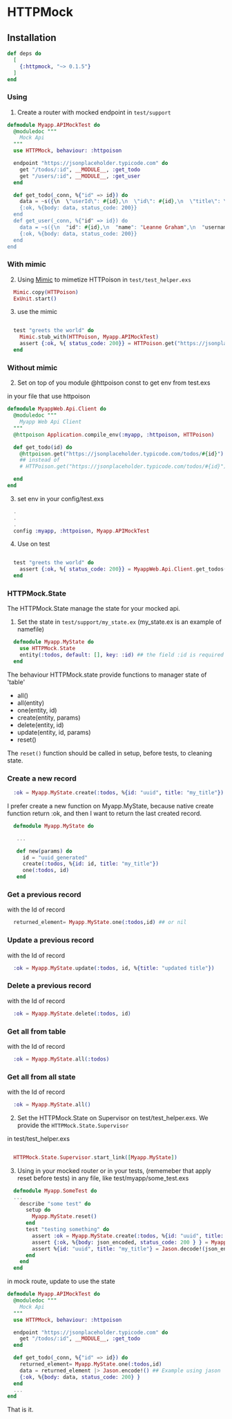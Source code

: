 # HTTPMock

## Installation

```elixir
def deps do
  [
    {:httpmock, "~> 0.1.5"}
  ]
end
```

### Using

1. Create a router with mocked endpoint in `test/support`

```elixir
defmodule Myapp.APIMockTest do
  @moduledoc """
    Mock Api
  """
  use HTTPMock, behaviour: :httpoison

  endpoint "https://jsonplaceholder.typicode.com" do
    get "/todos/:id", __MODULE__, :get_todo
    get "/users/:id", __MODULE__, :get_user
  end

  def get_todo(_conn, %{"id" => id}) do
    data = ~s({\n  \"userId\": #{id},\n  \"id\": #{id},\n  \"title\": \"delectus aut autem\",\n  \"completed\": false\n})
    {:ok, %{body: data, status_code: 200}}
  end
  def get_user(_conn, %{"id" => id}) do
    data = ~s({\n  "id": #{id},\n  "name": "Leanne Graham",\n  "username": "Bret",\n  "email": "Sincere@april.biz",\n  "address": {\n    "street": "Kulas Light",\n    "suite": "Apt. 556",\n    "city": "Gwenborough",\n    "zipcode": "92998-3874",\n    "geo": {\n      "lat": "-37.3159",\n      "lng": "81.1496"\n    }\n  },\n  "phone": "1-770-736-8031 x56442",\n  "website": "hildegard.org",\n  "company": {\n    "name": "Romaguera-Crona",\n    "catchPhrase": "Multi-layered client-server neural-net",\n    "bs": "harness real-time e-markets"\n  }\n})
    {:ok, %{body: data, status_code: 200}}
  end
end

```
### With mimic

2. Using [Mimic](https://github.com/edgurgel/mimic) to mimetize HTTPoison in `test/test_helper.exs`

```elixir
  Mimic.copy(HTTPoison)
  ExUnit.start()
```

3. use the mimic

```elixir

  test "greets the world" do
    Mimic.stub_with(HTTPoison, Myapp.APIMockTest)
    assert {:ok, %{ status_code: 200}} = HTTPoison.get("https://jsonplaceholder.typicode.com/todos/1")
  end

```

### Without mimic

2. Set on top of you module @httpoison const to get env from test.exs

in your file that use httpoison
```elixir
defmodule MyappWeb.Api.Client do
  @moduledoc """
    Myapp Web Api Client
  """
  @httpoison Application.compile_env(:myapp, :httpoison, HTTPoison)

  def get_todo(id) do
    @httpoison.get("https://jsonplaceholder.typicode.com/todos/#{id}")
    ## instead of
    # HTTPoison.get("https://jsonplaceholder.typicode.com/todos/#{id}")

  end
end
```

3. set env in your config/test.exs

```elixir
  .
  .
  .
  config :myapp, :httpoison, Myapp.APIMockTest

```

4. Use on test

```elixir

  test "greets the world" do
    assert {:ok, %{ status_code: 200}} = MyappWeb.Api.Client.get_todos(1)
  end

```

### HTTPMock.State

The HTTPMock.State manage the state for your mocked api.

1. Set the state  in `test/support/my_state.ex` (my_state.ex is an example of namefile)

```elixir
  defmodule Myapp.MyState do
    use HTTPMock.State
    entity(:todos, default: [], key: :id) ## the field :id is required by now
  end
```

The behaviour HTTPMock.state provide functions to manager state of 'table'
 - all()
 - all(entity)
 - one(entity, id)
 - create(entity, params)
 - delete(entity, id)
 - update(entity, id, params)
 - reset()

 The `reset()` function should be called in setup, before tests, to cleaning state.

 ### Create a new record

 ```elixir
   :ok = Myapp.MyState.create(:todos, %{id: "uuid", title: "my_title"}) ## the only :id field is required. The other fields, follow your needs
 ```

 I prefer create a new function on Myapp.MyState, because native create function return :ok, and then I want to return the last created record.

 ```elixir
   defmodule Myapp.MyState do

    ...

    def new(params) do
      id = "uuid_generated"
      create(:todos, %{id: id, title: "my_title"})
      one(:todos, id)
    end
 ```

 ### Get a previous record
  with the Id of record

 ```elixir
   returned_element= Myapp.MyState.one(:todos,id) ## or nil
 ```

 ### Update a previous record
  with the Id of record

 ```elixir
   :ok = Myapp.MyState.update(:todos, id, %{title: "updated title"})
 ```

 ### Delete a previous record
  with the Id of record

 ```elixir
   :ok = Myapp.MyState.delete(:todos, id)
 ```

 ### Get all from table
  with the Id of record

 ```elixir
   :ok = Myapp.MyState.all(:todos)
 ```

 ### Get all from all state
  with the Id of record

 ```elixir
   :ok = Myapp.MyState.all()
 ```

2. Set the HTTPMock.State on Supervisor on test/test_helper.exs.
  We provide the `HTTPMock.State.Supervisor`

  in test/test_helper.exs
  ```elixir

    HTTPMock.State.Supervisor.start_link([Myapp.MyState])

  ```

3. Using in your mocked router or in your tests,  (rememeber that apply reset before tests)
in any file, like test/myapp/some_test.exs

```elixir
  defmodule Myapp.SomeTest do
  ...
    describe "some test" do
      setup do
        Myapp.MyState.reset()
      end
      test "testing something" do
        assert :ok = Myapp.MyState.create(:todos, %{id: "uuid", title: "my_title"})
        assert {:ok, %{body: json_encoded, status_code: 200 } } = MyappWeb.Api.Client.get_todos(1)
        assert %{id: "uuid", title: "my_title"} = Jason.decode!(json_encoded)}
      end
    end
  end
```

in mock route, update to use the state
```elixir
defmodule Myapp.APIMockTest do
  @moduledoc """
    Mock Api
  """
  use HTTPMock, behaviour: :httpoison

  endpoint "https://jsonplaceholder.typicode.com" do
    get "/todos/:id", __MODULE__, :get_todo
  end

  def get_todo(_conn, %{"id" => id}) do
    returned_element= Myapp.MyState.one(:todos,id)
    data = returned_element |> Jason.encode!() ## Example using jason
    {:ok, %{body: data, status_code: 200} }
  end
  ...
end
```

 That is it.
